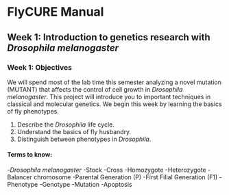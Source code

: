 # FlyCURE Manual

## Week 1: Introduction to genetics research with _Drosophila melanogaster_

### Week 1: Objectives

We will spend most of the lab time this semester analyzing a novel mutation (MUTANT) that affects the control of cell growth in _Drosophila melanogaster_. This project will introduce you to important techniques in classical and molecular genetics. We begin this week by learning the basics of fly phenotypes.

1.	Describe the _Drosophila_ life cycle.
2.	Understand the basics of fly husbandry.
3.	Distinguish between phenotypes in _Drosophila_.

#### Terms to know:
-_Drosophila melanogaster_
-Stock
-Cross
-Homozygote
-Heterozygote
-Balancer chromosome
-Parental Generation (P)
-First Filial Generation (F1)
-Phenotype
-Genotype
-Mutation
-Apoptosis
